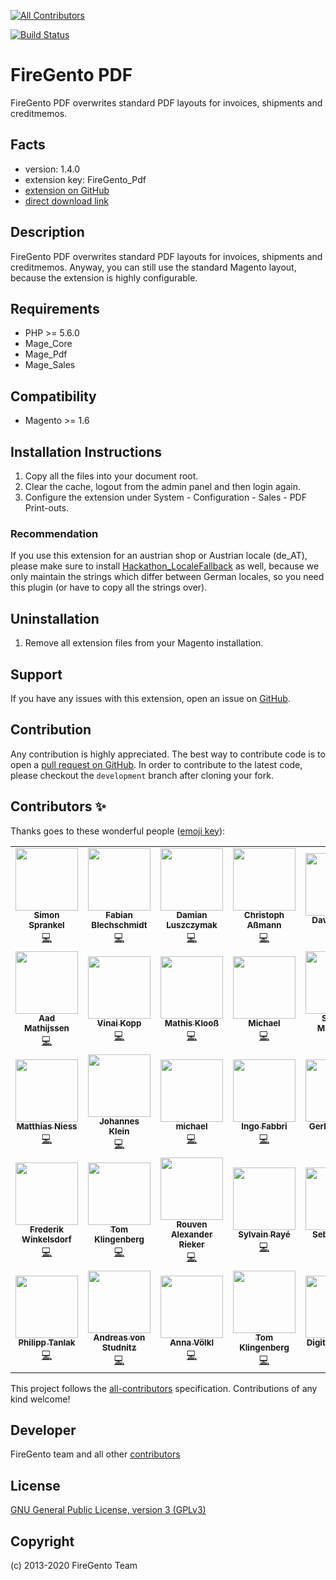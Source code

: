 <!-- ALL-CONTRIBUTORS-BADGE:START - Do not remove or modify this section -->
[![All Contributors](https://img.shields.io/badge/all_contributors-35-orange.svg?style=flat-square)](#contributors-)
<!-- ALL-CONTRIBUTORS-BADGE:END -->
[![Build Status](https://travis-ci.org/firegento/firegento-pdf.svg?branch=development)](https://travis-ci.org/firegento/firegento-pdf/)

# FireGento PDF

FireGento PDF overwrites standard PDF layouts for invoices, shipments and creditmemos.

## Facts

- version: 1.4.0
- extension key: FireGento_Pdf
- [extension on GitHub](https://github.com/firegento/firegento-pdf)
- [direct download link](https://github.com/firegento/firegento-pdf/archive/master.zip)

## Description

FireGento PDF overwrites standard PDF layouts for invoices, shipments and creditmemos. Anyway, you can still use the standard Magento layout, because the extension is highly configurable.

## Requirements

- PHP >= 5.6.0
- Mage_Core
- Mage_Pdf
- Mage_Sales

## Compatibility

- Magento >= 1.6

## Installation Instructions

1. Copy all the files into your document root.
2. Clear the cache, logout from the admin panel and then login again.
3. Configure the extension under System - Configuration - Sales - PDF Print-outs.

### Recommendation
If you use this extension for an austrian shop or Austrian locale (de_AT), please make sure to install [Hackathon_LocaleFallback](https://github.com/magento-hackathon/Hackathon_LocaleFallback) as well, because we only maintain the strings which differ between German locales, so you need this plugin (or have to copy all the strings over). 

## Uninstallation

1. Remove all extension files from your Magento installation.

## Support

If you have any issues with this extension, open an issue on [GitHub](https://github.com/firegento/firegento-pdf/issues).

## Contribution

Any contribution is highly appreciated. The best way to contribute code is to open a [pull request on GitHub](https://help.github.com/articles/using-pull-requests). In order to contribute to the latest code, please checkout the `development` branch after cloning your fork.

## Contributors ✨

Thanks goes to these wonderful people ([emoji key](https://allcontributors.org/docs/en/emoji-key)):

<!-- ALL-CONTRIBUTORS-LIST:START - Do not remove or modify this section -->
<!-- prettier-ignore-start -->
<!-- markdownlint-disable -->
<table>
  <tr>
    <td align="center"><a href="https://www.simonsprankel.com/"><img src="https://avatars1.githubusercontent.com/u/930199?v=4" width="100px;" alt=""/><br /><sub><b>Simon Sprankel</b></sub></a><br /><a href="https://github.com/firegento/firegento-pdf/commits?author=sprankhub" title="Code">💻</a></td>
    <td align="center"><a href="http://www.fabian-blechschmidt.de/"><img src="https://avatars1.githubusercontent.com/u/379680?v=4" width="100px;" alt=""/><br /><sub><b>Fabian Blechschmidt</b></sub></a><br /><a href="https://github.com/firegento/firegento-pdf/commits?author=Schrank" title="Code">💻</a></td>
    <td align="center"><a href="https://github.com/daim2k5"><img src="https://avatars3.githubusercontent.com/u/656150?v=4" width="100px;" alt=""/><br /><sub><b>Damian Luszczymak</b></sub></a><br /><a href="https://github.com/firegento/firegento-pdf/commits?author=daim2k5" title="Code">💻</a></td>
    <td align="center"><a href="https://github.com/mam08ixo"><img src="https://avatars0.githubusercontent.com/u/1771622?v=4" width="100px;" alt=""/><br /><sub><b>Christoph Aßmann</b></sub></a><br /><a href="https://github.com/firegento/firegento-pdf/commits?author=mam08ixo" title="Code">💻</a></td>
    <td align="center"><a href="http://www.eyecook.net/"><img src="https://avatars0.githubusercontent.com/u/13577480?v=4" width="100px;" alt=""/><br /><sub><b>David Fecke</b></sub></a><br /><a href="https://github.com/firegento/firegento-pdf/commits?author=leptoquark1" title="Code">💻</a></td>
    <td align="center"><a href="https://github.com/quafzi"><img src="https://avatars1.githubusercontent.com/u/164261?v=4" width="100px;" alt=""/><br /><sub><b>Thomas Birke</b></sub></a><br /><a href="https://github.com/firegento/firegento-pdf/commits?author=quafzi" title="Code">💻</a></td>
    <td align="center"><a href="https://www.reachdigital.nl/"><img src="https://avatars2.githubusercontent.com/u/1244416?v=4" width="100px;" alt=""/><br /><sub><b>Paul Hachmang</b></sub></a><br /><a href="https://github.com/firegento/firegento-pdf/commits?author=paales" title="Code">💻</a></td>
  </tr>
  <tr>
    <td align="center"><a href="http://www.aadmathijssen.nl/"><img src="https://avatars0.githubusercontent.com/u/3796971?v=4" width="100px;" alt=""/><br /><sub><b>Aad Mathijssen</b></sub></a><br /><a href="https://github.com/firegento/firegento-pdf/commits?author=aadmathijssen" title="Code">💻</a></td>
    <td align="center"><a href="http://vinaikopp.com/"><img src="https://avatars0.githubusercontent.com/u/72463?v=4" width="100px;" alt=""/><br /><sub><b>Vinai Kopp</b></sub></a><br /><a href="https://github.com/firegento/firegento-pdf/commits?author=Vinai" title="Code">💻</a></td>
    <td align="center"><a href="http://www.mage-profis.de/"><img src="https://avatars0.githubusercontent.com/u/710748?v=4" width="100px;" alt=""/><br /><sub><b>Mathis Klooß</b></sub></a><br /><a href="https://github.com/firegento/firegento-pdf/commits?author=mklooss" title="Code">💻</a></td>
    <td align="center"><a href="https://github.com/rodeinator"><img src="https://avatars3.githubusercontent.com/u/557705?v=4" width="100px;" alt=""/><br /><sub><b>Michael</b></sub></a><br /><a href="https://github.com/firegento/firegento-pdf/commits?author=rodeinator" title="Code">💻</a></td>
    <td align="center"><a href="http://laebs.net/"><img src="https://avatars3.githubusercontent.com/u/8914917?v=4" width="100px;" alt=""/><br /><sub><b>Sascha Michalski</b></sub></a><br /><a href="https://github.com/firegento/firegento-pdf/commits?author=saschamichalski" title="Code">💻</a></td>
    <td align="center"><a href="https://github.com/joergblaschek"><img src="https://avatars1.githubusercontent.com/u/2729419?v=4" width="100px;" alt=""/><br /><sub><b>Jörg Blaschek</b></sub></a><br /><a href="https://github.com/firegento/firegento-pdf/commits?author=joergblaschek" title="Code">💻</a></td>
    <td align="center"><a href="https://www.openstream.ch/"><img src="https://avatars2.githubusercontent.com/u/58966?v=4" width="100px;" alt=""/><br /><sub><b>Nick Weisser</b></sub></a><br /><a href="https://github.com/firegento/firegento-pdf/commits?author=nickw108" title="Code">💻</a></td>
  </tr>
  <tr>
    <td align="center"><a href="https://github.com/dakira"><img src="https://avatars1.githubusercontent.com/u/576555?v=4" width="100px;" alt=""/><br /><sub><b>Matthias Niess</b></sub></a><br /><a href="https://github.com/firegento/firegento-pdf/commits?author=dakira" title="Code">💻</a></td>
    <td align="center"><a href="https://github.com/joh-klein"><img src="https://avatars3.githubusercontent.com/u/3099832?v=4" width="100px;" alt=""/><br /><sub><b>Johannes Klein</b></sub></a><br /><a href="https://github.com/firegento/firegento-pdf/commits?author=joh-klein" title="Code">💻</a></td>
    <td align="center"><a href="https://github.com/michaelscheel"><img src="https://avatars3.githubusercontent.com/u/3317939?v=4" width="100px;" alt=""/><br /><sub><b>michael</b></sub></a><br /><a href="https://github.com/firegento/firegento-pdf/commits?author=michaelscheel" title="Code">💻</a></td>
    <td align="center"><a href="https://github.com/infabo"><img src="https://avatars0.githubusercontent.com/u/3999104?v=4" width="100px;" alt=""/><br /><sub><b>Ingo Fabbri</b></sub></a><br /><a href="https://github.com/firegento/firegento-pdf/commits?author=infabo" title="Code">💻</a></td>
    <td align="center"><a href="https://www.gerhard-fobe.de/"><img src="https://avatars3.githubusercontent.com/u/1615283?v=4" width="100px;" alt=""/><br /><sub><b>Gerhard Fobe</b></sub></a><br /><a href="https://github.com/firegento/firegento-pdf/commits?author=gfobe" title="Code">💻</a></td>
    <td align="center"><a href="https://github.com/borriglione"><img src="https://avatars2.githubusercontent.com/u/465544?v=4" width="100px;" alt=""/><br /><sub><b>André Herrn</b></sub></a><br /><a href="https://github.com/firegento/firegento-pdf/commits?author=borriglione" title="Code">💻</a></td>
    <td align="center"><a href="https://github.com/TheJotob"><img src="https://avatars3.githubusercontent.com/u/2641450?v=4" width="100px;" alt=""/><br /><sub><b>Joachim Eckerlin</b></sub></a><br /><a href="https://github.com/firegento/firegento-pdf/commits?author=TheJotob" title="Code">💻</a></td>
  </tr>
  <tr>
    <td align="center"><a href="https://github.com/winkelsdorf"><img src="https://avatars0.githubusercontent.com/u/1413291?v=4" width="100px;" alt=""/><br /><sub><b>Frederik Winkelsdorf</b></sub></a><br /><a href="https://github.com/firegento/firegento-pdf/commits?author=winkelsdorf" title="Code">💻</a></td>
    <td align="center"><a href="https://github.com/tkn98"><img src="https://avatars2.githubusercontent.com/u/10513307?v=4" width="100px;" alt=""/><br /><sub><b>Tom Klingenberg</b></sub></a><br /><a href="https://github.com/firegento/firegento-pdf/commits?author=tkn98" title="Code">💻</a></td>
    <td align="center"><a href="https://rouven.io/"><img src="https://avatars3.githubusercontent.com/u/393419?v=4" width="100px;" alt=""/><br /><sub><b>Rouven Alexander Rieker</b></sub></a><br /><a href="https://github.com/firegento/firegento-pdf/commits?author=therouv" title="Code">💻</a></td>
    <td align="center"><a href="https://www.diglin.com/"><img src="https://avatars2.githubusercontent.com/u/1337461?v=4" width="100px;" alt=""/><br /><sub><b>Sylvain Rayé</b></sub></a><br /><a href="https://github.com/firegento/firegento-pdf/commits?author=sylvainraye" title="Code">💻</a></td>
    <td align="center"><a href="https://github.com/skrollme"><img src="https://avatars2.githubusercontent.com/u/1336659?v=4" width="100px;" alt=""/><br /><sub><b>Sebastian K</b></sub></a><br /><a href="https://github.com/firegento/firegento-pdf/commits?author=skrollme" title="Code">💻</a></td>
    <td align="center"><a href="https://www.paepper.com/"><img src="https://avatars0.githubusercontent.com/u/4135790?v=4" width="100px;" alt=""/><br /><sub><b>Marc Päpper</b></sub></a><br /><a href="https://github.com/firegento/firegento-pdf/commits?author=mpaepper" title="Code">💻</a></td>
    <td align="center"><a href="https://github.com/whizkid79"><img src="https://avatars1.githubusercontent.com/u/14892483?v=4" width="100px;" alt=""/><br /><sub><b>whizkid79</b></sub></a><br /><a href="https://github.com/firegento/firegento-pdf/commits?author=whizkid79" title="Code">💻</a></td>
  </tr>
  <tr>
    <td align="center"><a href="https://github.com/philippta"><img src="https://avatars1.githubusercontent.com/u/13717118?v=4" width="100px;" alt=""/><br /><sub><b>Philipp Tanlak</b></sub></a><br /><a href="https://github.com/firegento/firegento-pdf/commits?author=philippta" title="Code">💻</a></td>
    <td align="center"><a href="http://www.integer-net.de/agentur/andreas-von-studnitz/"><img src="https://avatars1.githubusercontent.com/u/662059?v=4" width="100px;" alt=""/><br /><sub><b>Andreas von Studnitz</b></sub></a><br /><a href="https://github.com/firegento/firegento-pdf/commits?author=avstudnitz" title="Code">💻</a></td>
    <td align="center"><a href="https://twitter.com/rescueAnn"><img src="https://avatars3.githubusercontent.com/u/1798594?v=4" width="100px;" alt=""/><br /><sub><b>Anna Völkl</b></sub></a><br /><a href="https://github.com/firegento/firegento-pdf/commits?author=avoelkl" title="Code">💻</a></td>
    <td align="center"><a href="https://github.com/ktomk"><img src="https://avatars0.githubusercontent.com/u/352517?v=4" width="100px;" alt=""/><br /><sub><b>Tom Klingenberg</b></sub></a><br /><a href="https://github.com/firegento/firegento-pdf/commits?author=ktomk" title="Code">💻</a></td>
    <td align="center"><a href="http://www.digital-pianism.com/"><img src="https://avatars0.githubusercontent.com/u/16592249?v=4" width="100px;" alt=""/><br /><sub><b>Digital Pianism</b></sub></a><br /><a href="https://github.com/firegento/firegento-pdf/commits?author=digitalpianism" title="Code">💻</a></td>
    <td align="center"><a href="https://santi.uy/"><img src="https://avatars3.githubusercontent.com/u/3905501?v=4" width="100px;" alt=""/><br /><sub><b>Santiago Castro</b></sub></a><br /><a href="https://github.com/firegento/firegento-pdf/commits?author=bryant1410" title="Code">💻</a></td>
    <td align="center"><a href="https://github.com/kkrieger85"><img src="https://avatars2.githubusercontent.com/u/4435523?v=4" width="100px;" alt=""/><br /><sub><b>Kevin Krieger</b></sub></a><br /><a href="https://github.com/firegento/firegento-pdf/commits?author=kkrieger85" title="Documentation">📖</a></td>
  </tr>
</table>

<!-- markdownlint-enable -->
<!-- prettier-ignore-end -->
<!-- ALL-CONTRIBUTORS-LIST:END -->

This project follows the [all-contributors](https://github.com/all-contributors/all-contributors) specification. Contributions of any kind welcome!


## Developer

FireGento team and all other [contributors](https://github.com/firegento/firegento-pdf/contributors)

## License

[GNU General Public License, version 3 (GPLv3)](http://opensource.org/licenses/gpl-3.0)

## Copyright

(c) 2013-2020 FireGento Team

